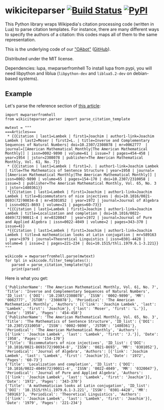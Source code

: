 wikiciteparser [![Build Status](https://travis-ci.com/dissemin/wikiciteparser.svg)](https://travis-ci.com/dissemin/wikiciteparser) [![PyPI](https://img.shields.io/pypi/v/wikiciteparser.svg)](https://pypi.python.org/pypi/wikiciteparser)
==============

This Python library wraps Wikipedia's citation processing code (written in Lua) to
parse citation templates. For instance, there are many different ways to specify the
authors of a citation: this codes maps all of them to the same representation.

This is the underlying code of our ["OAbot"](https://tools.wmflabs.org/oabot/) ([GitHub](https://github.com/dissemin/oabot)).

Distributed under the MIT license.

Dependencies: lupa, mwparserfromhell
To install lupa from pypi, you will need libpython and liblua (`libpython-dev` and `liblua5.2-dev` on debian-based systems).

Example
-------

Let's parse the reference section of [this article](https://en.wikipedia.org/wiki/Joachim_Lambek):

    import mwparserfromhell
    from wikiciteparser.parser import parse_citation_template
    
    mwtext = """
    ===Articles===
     * {{Citation | last1=Lambek | first1=Joachim | author1-link=Joachim Lambek | last2=Moser | first2=L. | title=Inverse and Complementary Sequences of Natural Numbers| doi=10.2307/2308078 | mr=0062777  | journal=[[American Mathematical Monthly|The American Mathematical Monthly]] | issn=0002-9890 | volume=61 | issue=7 | pages=454–458 | year=1954 | jstor=2308078 | publisher=The American Mathematical Monthly, Vol. 61, No. 7}}
     * {{Citation | last1=Lambek | first1=J. | author1-link=Joachim Lambek | title=The Mathematics of Sentence Structure | year=1958 | journal=[[American Mathematical Monthly|The American Mathematical Monthly]] | issn=0002-9890 | volume=65 | pages=154–170 | doi=10.2307/2310058 | issue=3 | publisher=The American Mathematical Monthly, Vol. 65, No. 3 | jstor=1480361}}
     *{{Citation | last1=Lambek | first1=Joachim | author1-link=Joachim Lambek | title=Bicommutators of nice injectives | doi=10.1016/0021-8693(72)90034-8 | mr=0301052  | year=1972 | journal=Journal of Algebra | issn=0021-8693 | volume=21 | pages=60–73}}
     *{{Citation | last1=Lambek | first1=Joachim | author1-link=Joachim Lambek | title=Localization and completion | doi=10.1016/0022-4049(72)90011-4 | mr=0320047  | year=1972 | journal=Journal of Pure and Applied Algebra | issn=0022-4049 | volume=2 | pages=343–370 | issue=4}}
     *{{Citation | last1=Lambek | first1=Joachim | author1-link=Joachim Lambek | title=A mathematician looks at Latin conjugation | mr=589163  | year=1979 | journal=Theoretical Linguistics | issn=0301-4428 | volume=6 | issue=2 | pages=221–234 | doi=10.1515/thli.1979.6.1-3.221}}
    """
    
    wikicode = mwparserfromhell.parse(mwtext)
    for tpl in wikicode.filter_templates():
       parsed = parse_citation_template(tpl)
       print(parsed)

Here is what you get:

    {'PublisherName': 'The American Mathematical Monthly, Vol. 61, No. 7', 'Title': 'Inverse and Complementary Sequences of Natural Numbers', 'ID_list': {'DOI': '10.2307/2308078', 'ISSN': '0002-9890', 'MR': '0062777', 'JSTOR': '2308078'}, 'Periodical': 'The American Mathematical Monthly', 'Authors': [{'link': 'Joachim Lambek', 'last': 'Lambek', 'first': 'Joachim'}, {'last': 'Moser', 'first': 'L.'}], 'Date': '1954', 'Pages': '454-458'}
    {'PublisherName': 'The American Mathematical Monthly, Vol. 65, No. 3', 'Title': 'The Mathematics of Sentence Structure', 'ID_list': {'DOI': '10.2307/2310058', 'ISSN': '0002-9890', 'JSTOR': '1480361'}, 'Periodical': 'The American Mathematical Monthly', 'Authors': [{'link': 'Joachim Lambek', 'last': 'Lambek', 'first': 'J.'}], 'Date': '1958', 'Pages': '154-170'}
    {'Title': 'Bicommutators of nice injectives', 'ID_list': {'DOI': '10.1016/0021-8693(72)90034-8', 'ISSN': '0021-8693', 'MR': '0301052'}, 'Periodical': 'Journal of Algebra', 'Authors': [{'link': 'Joachim Lambek', 'last': 'Lambek', 'first': 'Joachim'}], 'Date': '1972', 'Pages': '60-73'}
    {'Title': 'Localization and completion', 'ID_list': {'DOI': '10.1016/0022-4049(72)90011-4', 'ISSN': '0022-4049', 'MR': '0320047'}, 'Periodical': 'Journal of Pure and Applied Algebra', 'Authors': [{'link': 'Joachim Lambek', 'last': 'Lambek', 'first': 'Joachim'}], 'Date': '1972', 'Pages': '343-370'}
    {'Title': 'A mathematician looks at Latin conjugation', 'ID_list': {'DOI': '10.1515/thli.1979.6.1-3.221', 'ISSN': '0301-4428', 'MR': '589163'}, 'Periodical': 'Theoretical Linguistics', 'Authors': [{'link': 'Joachim Lambek', 'last': 'Lambek', 'first': 'Joachim'}], 'Date': '1979', 'Pages': '221-234'}



